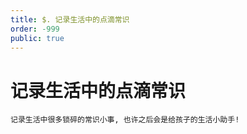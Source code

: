 ```yaml
---
title: $. 记录生活中的点滴常识
order: -999
public: true
---
```


# 记录生活中的点滴常识
`记录生活中很多锁碎的常识小事, 也许之后会是给孩子的生活小助手!`

